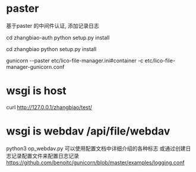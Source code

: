 # paster

基于paster 的中间件认证, 添加记录日志

cd zhangbiao-auth
python setup.py install 

cd zhangbiao
python setup.py install

gunicorn --paster etc/lico-file-manager.ini#container -c etc/lico-file-manager-gunicorn.conf 

# wsgi is host
curl http://127.0.0.1/zhangbiao/test/


# wsgi is webdav  /api/file/webdav
python3 op_webdav.py
可以使用配置文档中详细介绍的各种标志 或通过创建日志记录配置文件来配置日志记录
https://github.com/benoitc/gunicorn/blob/master/examples/logging.conf
